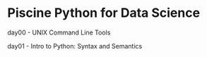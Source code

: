 # Piscine Python for Data Science

day00 - UNIX Command Line Tools

day01 - Intro to Python: Syntax and Semantics
